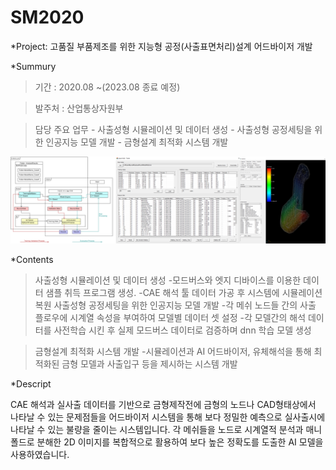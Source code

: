 # SM2020
*Project: 고품질 부품제조를 위한 지능형 공정(사출표면처리)설계 어드바이저 개발


*Summury

>기간 : 2020.08  ~(2023.08 종료 예정)

>발주처 : 산업통상자원부

>담당 주요 업무
	- 사출성형 시뮬레이션 및 데이터 생성
	- 사출성형 공정세팅을 위한 인공지능 모델 개발
	- 금형설계 최적화 시스템 개발

![그림1.png](./pic/그림1.png)


*Contents

>사출성형 시뮬레이션 및 데이터 생성
	-모드버스와 엣지 디바이스를 이용한 데이터 샘플 취득 프로그램 생성. 
	-CAE 해석 툴 데이터 가공 후 시스템에 시뮬레이션 복원 
>사출성형 공정세팅을 위한 인공지능 모델 개발
	-각 메쉬 노드들 간의 사출 플로우에 시계열 속성을 부여하여 모델별 데이터 셋 설정
	-각 모델간의 해석 데이터를 사전학습 시킨 후 실제 모드버스 데이터로 검증하며 dnn 학습 모델 생성

>금형설계 최적화 시스템 개발
	-시뮬레이션과 AI 어드바이저, 유체해석을 통해 최적화된 금형 모델과 사출입구 등을 제시하는 시스템 개발

*Descript

CAE 해석과 실사출 데이터를 기반으로 금형제작전에 금형의 노드나 CAD형태상에서 	나타날 수 있는 문제점들을 어드바이저 시스템을 통해 보다 정밀한 예측으로 실사출시에 나타날 수 있는 불량을 줄이는 시스템입니다. 
각 메쉬들을 노드로 시계열적 분석과 매니폴드로 분해한 2D 이미지를 복합적으로 활용하여 보다 높은 정확도를 도출한 AI 모델을 사용하였습니다.
